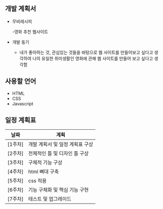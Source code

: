 ## 개발 계획서
* 무비레시피
  
  -영화 추천 웹사이트
* 개발 동기
  - 내가 좋아하는 것, 관심있는 것들을 바탕으로 웹 사이트를 만들어보고 싶다고 생각하여 나의 유일한 취미생활인 영화에 관해 웹 사이트를 만들어 보고 싶다고 생각함

## 사용할 언어
 * HTML
 * CSS
 * Javascript



## 일정 계획표
| 날짜 | 계획 |   
|------|------| 
| [1주차]  | 개발 계획서 및 일정 계획표 구상 | 
| [2주차] | 전체적인 틀 및 디자인 틀 구상 |
| [3주차] | 구체적 기능 구상 | 
| [4주차] | html 뼈대 구축 | 
| [5주차]  | css 적용 | 
| [6주차] | 기능 구체화 및 핵심 기능 구현 |  
| [7주차] | 테스트 및 업그레이드 |

